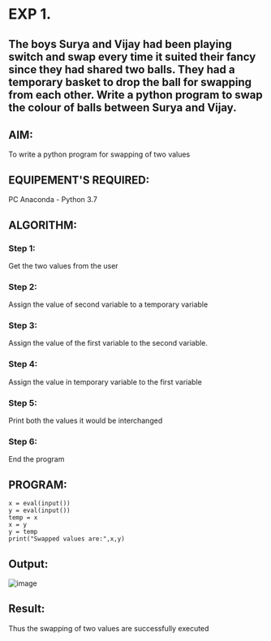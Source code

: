 # EXP 1. 
## The boys Surya and Vijay had been playing switch and swap every time it suited their fancy since they had shared two balls. They had a temporary basket to drop the ball for swapping from each other. Write a python program to swap the colour of balls between Surya and Vijay.

## AIM:
To write a python program for swapping of two values
## EQUIPEMENT'S REQUIRED: 
PC
Anaconda - Python 3.7
## ALGORITHM: 
### Step 1:
Get the two values from the user
### Step 2: 
Assign the value of second variable to a temporary variable 
### Step 3: 
Assign the value of the first variable to the second variable.
### Step 4:  
Assign the value in temporary variable to the first variable
### Step 5: 
Print both the values it would be interchanged
### Step 6: 
End the program
## PROGRAM:

```
x = eval(input())
y = eval(input())
temp = x
x = y
y = temp
print("Swapped values are:",x,y)
```
## Output:
![image](https://github.com/ROGITHGANESH/python-programming/assets/152588322/b2fb5c52-2976-4e14-a48f-9b9dc6d5ff22)



## Result:
Thus the swapping of two values are successfully executed
